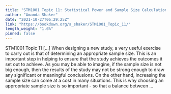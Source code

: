 ```yaml
---
title: "STM1001 Topic 11: Statistical Power and Sample Size Calculation"
author: "Amanda Shaker"
date: "2021-10-27T06:29:25Z"
link: "https://bookdown.org/a_shaker/STM1001_Topic_11/"
length_weight: "1.6%"
pinned: false
---
```


STM1001 Topic 11 [...] When designing a new study, a very useful exercise to carry out is that of determining an appropriate sample size. This is an important step in helping to ensure that the study achieves the outcomes it set out to achieve. As you may be able to imagine, if the sample size is not big enough, then the results of the study may not be strong enough to draw any significant or meaningful conclusions. On the other hand, increasing the sample size can come at a cost in many situations. This is why choosing an appropriate sample size is so important - so that a balance between ...
